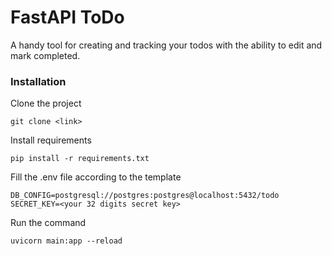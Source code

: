 # FastAPI ToDo
A handy tool for creating and tracking your todos
with the ability to edit and mark completed.

### Installation
Clone the project 
```
git clone <link>
```

Install requirements
```
pip install -r requirements.txt
```

Fill the .env file according to the template
```
DB_CONFIG=postgresql://postgres:postgres@localhost:5432/todo
SECRET_KEY=<your 32 digits secret key>
```

Run the command
```
uvicorn main:app --reload
```
